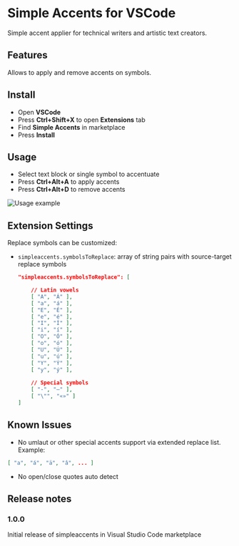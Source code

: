 # Simple Accents for VSCode

Simple accent applier for technical writers and artistic text creators.

## Features

Allows to apply and remove accents on symbols.

## Install

* Open **VSCode**
* Press **Ctrl+Shift+X** to open **Extensions** tab
* Find **Simple Accents** in marketplace
* Press **Install**

## Usage

* Select text block or single symbol to accentuate
* Press **Ctrl+Alt+A** to apply accents
* Press **Ctrl+Alt+D** to remove accents

![Usage example](https://user-images.githubusercontent.com/3195612/86149811-25b3ea80-bb05-11ea-86d5-4f2dabda7eef.gif)

## Extension Settings

Replace symbols can be customized:

* `simpleaccents.symbolsToReplace`: array of string pairs with source-target replace symbols
    ```json
    "simpleaccents.symbolsToReplace": [

        // Latin vowels
        [ "A", "Á" ],
        [ "a", "á" ],
        [ "E", "É" ],
        [ "e", "é" ],
        [ "I", "Í" ],
        [ "i", "í" ],
        [ "O", "Ó" ],
        [ "o", "ó" ],
        [ "U", "Ú" ],
        [ "u", "ú" ],
        [ "Y", "Ý" ],
        [ "y", "ý" ],
        
        // Special symbols
        [ "-", "—" ],
        [ "\"", "«»" ]
    ]
    ```

## Known Issues

* No umlaut or other special accents support via extended replace list. Example:
```json
[ "a", "á", "ä", "â", ... ]
```
* No open/close quotes auto detect

## Release notes

### 1.0.0

Initial release of simpleaccents in Visual Studio Code marketplace